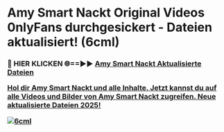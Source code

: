 # Amy Smart Nackt Original Videos 0nlyFans durchgesickert - Dateien aktualisiert! (6cml)

<h3>🔴 HIER KLICKEN 🌐==►► <a href="https://tinyurl.com/h6vf6nb8" rel="nofollow">Amy Smart Nackt Aktualisierte Dateien

Hol dir Amy Smart Nackt und alle Inhalte. Jetzt kannst du auf alle Videos und Bilder von Amy Smart Nackt zugreifen. Neue aktualisierte Dateien 2025!

[![6cml](https://i.imgur.com/sD4kR3V.gif)](https://tinyurl.com/h6vf6nb8)
